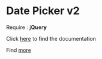 # Date Picker v2

Require : **jQuery**

Click [here](https://dimas-ak.web.app/documentation/date-picker-v2/) to find the documentation

Find [more](https://dimas-ak.web.app)